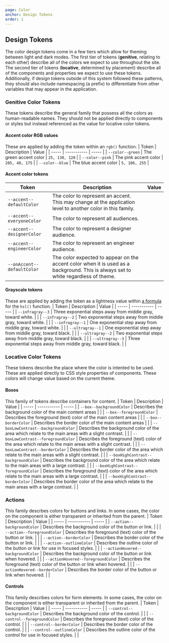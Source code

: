```yaml
---
page: Color
anchor: Design Tokens
order: 1
---
```


## Design Tokens
The color design tokens come in a few tiers which allow for theming between light and dark modes. The first tier of tokens (**genitive**, relating to each other) describe all of the colors we expect to use throughout the site. The second tier of tokens (**locative**, determined by placement) describe all of the components and properties we expect to use these tokens. Additionally, if design tokens outside of this system followed these patterns, they should also include namespacing (a prefix) to differentiate from other variables that may appear in the application.

### Genitive Color Tokens
These tokens describe the general family that possess all the colors as human-readable names. They should not be applied directly to components or styles but instead referenced as the value for locative color tokens.

#### Accent color RGB values
These are applied by adding the token within an `rgb()` function.
| Token | Description | Value |
| ----- | ----------- | ----- |
| `--color--green` | The green accent color | `25, 130, 120` |
| `--color--pink` | The pink accent color | `205, 40, 175` |
| `--color--blue` | The blue accent color | `5, 106, 255` |

#### Accent color tokens
| Token | Description | Value |
| ----- | ----------- | ----- |
| `--accent--defaultColor` | The color to represent an accent. This may change at the application level to another color in this family. | <span class="swatch" style="background: rgb(var(--color--green));" ></span> |
| `--accent--everyoneColor` | The color to represent all audiences. | <span class="swatch" style="background: rgb(var(--color--green));" ></span> |
| `--accent--designerColor` | The color to represent a designer audience. | <span class="swatch" style="background: rgb(var(--color--pink));" ></span> |
| `--accent--engineerColor` | The color to represent an engineer audience. | <span class="swatch" style="background: rgb(var(--color--blue));" ></span> |
| `--onAccent--defaultColor` | The color expected to appear on the accent color when it is used as a background. This is always set to white regardless of theme. | <span class="swatch" style="background: rgb(255, 255, 255);" ></span> |

#### Grayscale tokens
These are applied by adding the token as a lightness value within [a formula](#curation "DAMATO Design, Color Curation") for the `hsl()` function.
| Token | Description | Value |
| ----- | ----------- | ----- |
| `--infragray--3` | Three exponential steps away from middle gray, toward white. | <span class="swatch" style="background: hsl(0, 0%, calc(100% / (1 + var(--infragray--3))))" ></span> |
| `--infragray--2` | Two exponential steps away from middle gray, toward white. | <span class="swatch" style="background: hsl(0, 0%, calc(100% / (1 + var(--infragray--2))))" ></span> |
| `--infragray--1` | One exponential step away from middle gray, toward white. | <span class="swatch" style="background: hsl(0, 0%, calc(100% / (1 + var(--infragray--1))))" ></span> |
| `--ultragray--1` | One exponential step away from middle gray, toward black. | <span class="swatch" style="background: hsl(0, 0%, calc(100% / (1 + var(--ultragray--1))))" ></span> |
| `--ultragray--2` | Two exponential steps away from middle gray, toward black. | <span class="swatch" style="background: hsl(0, 0%, calc(100% / (1 + var(--ultragray--2))))" ></span> |
| `--ultragray--3` | Three exponential steps away from middle gray, toward black. | <span class="swatch" style="background: hsl(0, 0%, calc(100% / (1 + var(--ultragray--3))))" ></span> |

### Locative Color Tokens
These tokens describe the place where the color is intented to be used. These are applied directly to CSS style properties of components. These colors will change value based on the current theme.

#### Boxes
This family of tokens describe containers for content.
| Token | Description | Value |
| ----- | ----------- | ----- |
| `--box--backgroundColor` | Describes the background color of the main content areas | <span class="swatch" style="background: var(--box--backgroundColor)" ></span> |
| `--box--foregroundColor` | Describes the foreground (text) color of the main content areas | <span class="swatch" style="background: var(--box--foregroundColor)" ></span> |
| `--box--borderColor` | Describes the border color of the main content areas | <span class="swatch" style="background: var(--box--borderColor)" ></span> |
| `--boxLowContrast--backgroundColor` | Describes the background color of the area which relate to the main areas with a slight contrast. | <span class="swatch" style="background: var(--boxLowContrast--backgroundColor)" ></span> |
| `--boxLowContrast--foregroundColor` |  Describes the foreground (text) color of the area which relate to the main areas with a slight contrast. | <span class="swatch" style="background: var(--boxLowContrast--foregroundColor)" ></span> |
| `--boxLowContrast--borderColor` |  Describes the border color of the area which relate to the main areas with a slight contrast. | <span class="swatch" style="background: var(--boxLowContrast--borderColor)" ></span> |
| `--boxHighContrast--backgroundColor` | Describes the background color of the area which relate to the main areas with a large contrast. | <span class="swatch" style="background: var(--boxHighContrast--backgroundColor)" ></span> |
| `--boxHighContrast--foregroundColor` |  Describes the foreground (text) color of the area which relate to the main areas with a large contrast. | <span class="swatch" style="background: var(--boxHighContrast--foregroundColor)" ></span> |
| `--boxHighContrast--borderColor` |  Describes the border color of the area which relate to the main areas with a large contrast. | <span class="swatch" style="background: var(--boxHighContrast--borderColor)" ></span> |

### Actions
This family descrbes colors for buttons and links. In some cases, the color on the component is either transparent or inherited from the parent.
| Token | Description | Value |
| ----- | ----------- | ----- |
| `--action--backgroundColor` | Describes the background color of the button or link. | <span class="swatch" style="background: var(--action--backgroundColor)" ></span> |
| `--action--foregroundColor` | Describes the foreground (text) color of the button or link. | <span class="swatch" style="background: var(--action--foregroundColor)" ></span> |
| `--action--borderColor` | Describes the border color of the button or link. | <span class="swatch" style="background: var(--action--borderColor)" ></span> |
| `--action--outlineColor` | Describes the outline color of the button or link for use in focused styles. | <span class="swatch" style="background: var(--action--borderColor)" ></span> |
| `--actionHovered--backgroundColor` | Describes the background color of the button or link when hovered. | <span class="swatch" style="background: var(--actionHovered--backgroundColor)" ></span> |
| `--actionHovered--foregroundColor` | Describes the foreground (text) color of the button or link when hovered. | <span class="swatch" style="background: var(--actionHovered--foregroundColor)" ></span> |
| `--actionHovered--borderColor` | Describes the border color of the button or link when hovered. | <span class="swatch" style="background: var(--actionHovered--borderColor)" ></span> |

#### Controls
This family describes colors for form elements. In some cases, the color on the component is either transparent or inherited from the parent.
| Token | Description | Value |
| ----- | ----------- | ----- |
| `--control--backgroundColor` | Describes the background color of the control. | <span class="swatch" style="background: var(--control--backgroundColor)" ></span> |
| `--control--foregroundColor` | Describes the foreground (text) color of the control. | <span class="swatch" style="background: var(--control--foregroundColor)" ></span> |
| `--control--borderColor` | Describes the border color of the control. | <span class="swatch" style="background: var(--control--borderColor)" ></span> |
| `--control--outlineColor` | Describes the outline color of the control for use in focused styles. | <span class="swatch" style="background: var(--control--outlineColor)" ></span> |